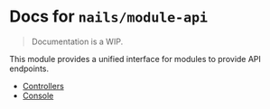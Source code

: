 # Docs for `nails/module-api`
> Documentation is a WIP.


This module provides a unified interface for modules to provide API endpoints.

- [Controllers](controllers/README.md)
- [Console](console/README.md)
